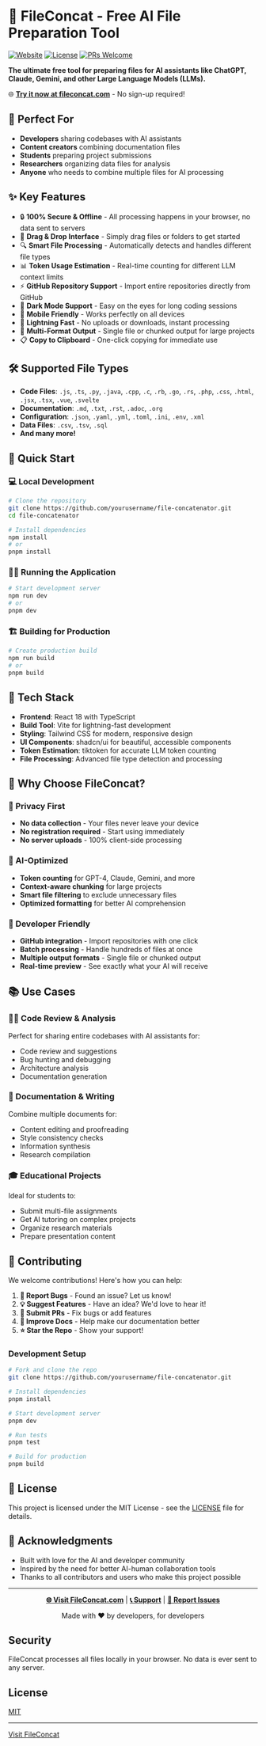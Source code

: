 # 🚀 FileConcat - Free AI File Preparation Tool

[![Website](https://img.shields.io/badge/Website-fileconcat.com-blue)](https://fileconcat.com)
[![License](https://img.shields.io/badge/License-MIT-green.svg)](LICENSE)
[![PRs Welcome](https://img.shields.io/badge/PRs-welcome-brightgreen.svg)](CONTRIBUTING.md)

**The ultimate free tool for preparing files for AI assistants like ChatGPT, Claude, Gemini, and other Large Language Models (LLMs).**

🌐 **[Try it now at fileconcat.com](https://fileconcat.com)** - No sign-up required!

## 🎯 Perfect For

- **Developers** sharing codebases with AI assistants
- **Content creators** combining documentation files
- **Students** preparing project submissions
- **Researchers** organizing data files for analysis
- **Anyone** who needs to combine multiple files for AI processing

## ✨ Key Features

- 🔒 **100% Secure & Offline** - All processing happens in your browser, no data sent to servers
- 📂 **Drag & Drop Interface** - Simply drag files or folders to get started
- 🔍 **Smart File Processing** - Automatically detects and handles different file types
- 📊 **Token Usage Estimation** - Real-time counting for different LLM context limits
- ⚡️ **GitHub Repository Support** - Import entire repositories directly from GitHub
- 🎨 **Dark Mode Support** - Easy on the eyes for long coding sessions
- 📱 **Mobile Friendly** - Works perfectly on all devices
- 🚀 **Lightning Fast** - No uploads or downloads, instant processing
- 🎯 **Multi-Format Output** - Single file or chunked output for large projects
- 📋 **Copy to Clipboard** - One-click copying for immediate use

## 🛠️ Supported File Types

- **Code Files**: `.js`, `.ts`, `.py`, `.java`, `.cpp`, `.c`, `.rb`, `.go`, `.rs`, `.php`, `.css`, `.html`, `.jsx`, `.tsx`, `.vue`, `.svelte`
- **Documentation**: `.md`, `.txt`, `.rst`, `.adoc`, `.org`
- **Configuration**: `.json`, `.yaml`, `.yml`, `.toml`, `.ini`, `.env`, `.xml`
- **Data Files**: `.csv`, `.tsv`, `.sql`
- **And many more!**

## 🚀 Quick Start

### 💻 Local Development

```bash
# Clone the repository
git clone https://github.com/yourusername/file-concatenator.git
cd file-concatenator

# Install dependencies
npm install
# or
pnpm install
```

### 🏃‍♂️ Running the Application

```bash
# Start development server
npm run dev
# or
pnpm dev
```

### 🏗️ Building for Production

```bash
# Create production build
npm run build
# or
pnpm build
```

## 🔧 Tech Stack

- **Frontend**: React 18 with TypeScript
- **Build Tool**: Vite for lightning-fast development
- **Styling**: Tailwind CSS for modern, responsive design
- **UI Components**: shadcn/ui for beautiful, accessible components
- **Token Estimation**: tiktoken for accurate LLM token counting
- **File Processing**: Advanced file type detection and processing

## 🌟 Why Choose FileConcat?

### 🔐 Privacy First

- **No data collection** - Your files never leave your device
- **No registration required** - Start using immediately
- **No server uploads** - 100% client-side processing

### 🎯 AI-Optimized

- **Token counting** for GPT-4, Claude, Gemini, and more
- **Context-aware chunking** for large projects
- **Smart file filtering** to exclude unnecessary files
- **Optimized formatting** for better AI comprehension

### 🚀 Developer Friendly

- **GitHub integration** - Import repositories with one click
- **Batch processing** - Handle hundreds of files at once
- **Multiple output formats** - Single file or chunked output
- **Real-time preview** - See exactly what your AI will receive

## 📚 Use Cases

### 👨‍💻 Code Review & Analysis

Perfect for sharing entire codebases with AI assistants for:

- Code review and suggestions
- Bug hunting and debugging
- Architecture analysis
- Documentation generation

### 📖 Documentation & Writing

Combine multiple documents for:

- Content editing and proofreading
- Style consistency checks
- Information synthesis
- Research compilation

### 🎓 Educational Projects

Ideal for students to:

- Submit multi-file assignments
- Get AI tutoring on complex projects
- Organize research materials
- Prepare presentation content

## 🤝 Contributing

We welcome contributions! Here's how you can help:

1. **🐛 Report Bugs** - Found an issue? Let us know!
2. **💡 Suggest Features** - Have an idea? We'd love to hear it!
3. **🔧 Submit PRs** - Fix bugs or add features
4. **📝 Improve Docs** - Help make our documentation better
5. **⭐ Star the Repo** - Show your support!

### Development Setup

```bash
# Fork and clone the repo
git clone https://github.com/yourusername/file-concatenator.git

# Install dependencies
pnpm install

# Start development server
pnpm dev

# Run tests
pnpm test

# Build for production
pnpm build
```

## 📄 License

This project is licensed under the MIT License - see the [LICENSE](LICENSE) file for details.

## 🙏 Acknowledgments

- Built with love for the AI and developer community
- Inspired by the need for better AI-human collaboration tools
- Thanks to all contributors and users who make this project possible

---

<div align="center">

**[🌐 Visit FileConcat.com](https://fileconcat.com)** | **[📞 Support](mailto:support@fileconcat.com)** | **[🐛 Report Issues](https://github.com/yourusername/file-concatenator/issues)**

Made with ❤️ by developers, for developers

</div>

## Security

FileConcat processes all files locally in your browser. No data is ever sent to any server.

## License

[MIT](LICENSE)

---

[Visit FileConcat](https://fileconcat.com)

